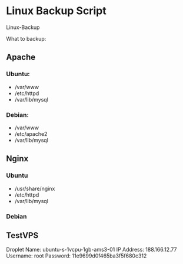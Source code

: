 # Linux Backup Script
Linux-Backup

What to backup:

## Apache

### Ubuntu:
- /var/www
- /etc/httpd
- /var/lib/mysql

### Debian:

- /var/www
- /etc/apache2
- /var/lib/mysql

## Nginx

### Ubuntu
- /usr/share/nginx
- /etc/httpd
- /var/lib/mysql

### Debian

## TestVPS
Droplet Name: ubuntu-s-1vcpu-1gb-ams3-01
IP Address: 188.166.12.77
Username: root
Password: 11e9699d0f465ba3f5f680c312
